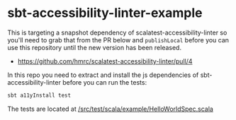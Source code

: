 # sbt-accessibility-linter-example

This is targeting a snapshot dependency of scalatest-accessibility-linter so you'll need to grab that from the PR
below and `publishLocal` before you can use this repository until the new version has been released.

- https://github.com/hmrc/scalatest-accessibility-linter/pull/4

In this repo you need to extract and install the js dependencies of sbt-accessibility-linter before you can run the tests:

```scala
sbt a11yInstall test
```

The tests are located at [/src/test/scala/example/HelloWorldSpec.scala](/src/test/scala/example/HelloWorldSpec.scala)
